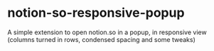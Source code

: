 # notion-so-responsive-popup
A simple extension to open notion.so in a popup, in responsive view (columns turned in rows, condensed spacing and some tweaks)
